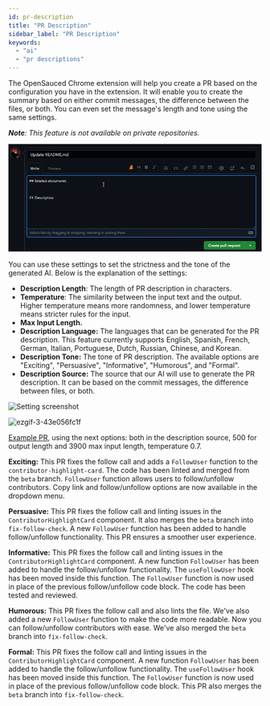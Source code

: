 ```yaml
---
id: pr-description
title: "PR Description"
sidebar_label: "PR Description"
keywords:
  - "ai"
  - "pr descriptions"
---
```


The OpenSauced Chrome extension will help you create a PR based on the configuration you have in the extension. It will enable you to create the summary based on either commit messages, the difference between the files, or both. You can even set the message's length and tone using the same settings.

_**Note**: This feature is not available on private repositories._

![generate pr description](../../../static/gif/pr-description.gif)

You can use these settings to set the strictness and the tone of the generated AI. Below is the explanation of the settings:

- **Description Length**: The length of PR description in characters.
- **Temperature**: The similarity between the input text and the output. Higher temperature means more randomness, and lower temperature means stricter rules for the input.
- **Max Input Length.**
- **Description Language:** The languages that can be generated for the PR description. This feature currently supports English, Spanish, French, German, Italian, Portuguese, Dutch, Russian, Chinese, and Korean.
- **Description Tone:** The tone of PR description. The available options are "Exciting", "Persuasive", "Informative", "Humorous", and "Formal".
- **Description Source:** The source that our AI will use to generate the PR description. It can be based on the commit messages, the difference between files, or both.

![Setting screenshot](https://user-images.githubusercontent.com/18273833/241760972-aa10eabe-3c01-4921-956a-ab85bada1575.png)

![ezgif-3-43e056fc1f](https://github.com/open-sauced/docs.opensauced.pizza/assets/18273833/fa19fa8e-e652-461c-8df4-6e959c9b9943)

[Example PR](https://github.com/open-sauced/insights/pull/1197), using the next options: both in the description source, 500 for output length and 3900 max input length, temperature 0.7.

**Exciting:** This PR fixes the follow call and adds a `FollowUser` function to the `contributor-highlight-card`. The code has been linted and merged from the `beta` branch. `FollowUser` function allows users to follow/unfollow contributors. Copy link and follow/unfollow options are now available in the dropdown menu.

**Persuasive:** This PR fixes the follow call and linting issues in the `ContributorHighlightCard` component. It also merges the `beta` branch into `fix-follow-check`. A new `FollowUser` function has been added to handle follow/unfollow functionality. This PR ensures a smoother user experience.

**Informative:** This PR fixes the follow call and linting issues in the `ContributorHighlightCard` component. A new function `FollowUser` has been added to handle the follow/unfollow functionality. The `useFollowUser` hook has been moved inside this function. The `FollowUser` function is now used in place of the previous follow/unfollow code block. The code has been tested and reviewed.

**Humorous:** This PR fixes the follow call and also lints the file. We've also added a new `FollowUser` function to make the code more readable. Now you can follow/unfollow contributors with ease. We've also merged the `beta` branch into `fix-follow-check`.

**Formal:** This PR fixes the follow call and linting issues in the `ContributorHighlightCard` component. A new function `FollowUser` has been added to handle the follow/unfollow functionality. The `useFollowUser` hook has been moved inside this function. The `FollowUser` function is now used in place of the previous follow/unfollow code block. This PR also merges the `beta` branch into `fix-follow-check`.
